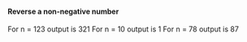 #### Reverse a non-negative number

For n = 123 output is 321
For n = 10 output is 1
For n = 78 output is 87
